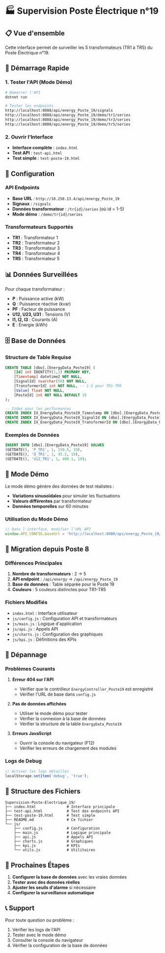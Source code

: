 # 🏭 Supervision Poste Électrique n°19

## 📋 Vue d'ensemble

Cette interface permet de surveiller les 5 transformateurs (TR1 à TR5) du Poste Électrique n°19.

## 🚀 Démarrage Rapide

### 1. **Tester l'API (Mode Démo)**
```bash
# Démarrer l'API
dotnet run

# Tester les endpoints
http://localhost:8088/api/energy_Poste_19/signals
http://localhost:8088/api/energy_Poste_19/demo/tr1/series
http://localhost:8088/api/energy_Poste_19/demo/tr3/series
http://localhost:8088/api/energy_Poste_19/demo/tr5/series
```

### 2. **Ouvrir l'Interface**
- **Interface complète** : `index.html`
- **Test API** : `test-api.html`
- **Test simple** : `test-poste-19.html`

## 🔧 Configuration

### **API Endpoints**
- **Base URL** : `http://10.250.13.4/api/energy_Poste_19`
- **Signaux** : `/signals`
- **Données transformateur** : `/tr{id}/series` (où id = 1-5)
- **Mode démo** : `/demo/tr{id}/series`

### **Transformateurs Supportés**
- **TR1** : Transformateur 1
- **TR2** : Transformateur 2  
- **TR3** : Transformateur 3
- **TR4** : Transformateur 4
- **TR5** : Transformateur 5

## 📊 Données Surveillées

Pour chaque transformateur :
- **P** : Puissance active (kW)
- **Q** : Puissance réactive (kvar)
- **PF** : Facteur de puissance
- **U12, U23, U31** : Tensions (V)
- **I1, I2, I3** : Courants (A)
- **E** : Énergie (kWh)

## 🗄️ Base de Données

### **Structure de Table Requise**
```sql
CREATE TABLE [dbo].[EnergyData_Poste19] (
    [Id] int IDENTITY(1,1) PRIMARY KEY,
    [Timestamp] datetime2 NOT NULL,
    [SignalId] nvarchar(50) NOT NULL,
    [TransformerId] int NOT NULL, -- 1-5 pour TR1-TR5
    [Value] float NOT NULL,
    [PosteId] int NOT NULL DEFAULT 19
);

-- Index pour les performances
CREATE INDEX IX_EnergyData_Poste19_Timestamp ON [dbo].[EnergyData_Poste19] ([Timestamp]);
CREATE INDEX IX_EnergyData_Poste19_SignalId ON [dbo].[EnergyData_Poste19] ([SignalId]);
CREATE INDEX IX_EnergyData_Poste19_TransformerId ON [dbo].[EnergyData_Poste19] ([TransformerId]);
```

### **Exemples de Données**
```sql
INSERT INTO [dbo].[EnergyData_Poste19] VALUES 
(GETDATE(), 'P_TR1', 1, 150.5, 19),
(GETDATE(), 'Q_TR1', 1, 45.2, 19),
(GETDATE(), 'U12_TR1', 1, 400.1, 19);
```

## 🧪 Mode Démo

Le mode démo génère des données de test réalistes :
- **Variations sinusoïdales** pour simuler les fluctuations
- **Valeurs différentes** par transformateur
- **Données temporelles** sur 60 minutes

### **Utilisation du Mode Démo**
```javascript
// Dans l'interface, modifier l'URL API
window.API_CONFIG.baseUrl = 'http://localhost:8088/api/energy_Poste_19/demo';
```

## 🔄 Migration depuis Poste 8

### **Différences Principales**
1. **Nombre de transformateurs** : 2 → 5
2. **API endpoint** : `/api/energy` → `/api/energy_Poste_19`
3. **Base de données** : Table séparée pour le Poste 19
4. **Couleurs** : 5 couleurs distinctes pour TR1-TR5

### **Fichiers Modifiés**
- `index.html` : Interface utilisateur
- `js/config.js` : Configuration API et transformateurs
- `js/main.js` : Logique d'application
- `js/api.js` : Appels API
- `js/charts.js` : Configuration des graphiques
- `js/kpi.js` : Définitions des KPIs

## 🐛 Dépannage

### **Problèmes Courants**

1. **Erreur 404 sur l'API**
   - Vérifier que le contrôleur `EnergyController_Poste19` est enregistré
   - Vérifier l'URL de base dans `config.js`

2. **Pas de données affichées**
   - Utiliser le mode démo pour tester
   - Vérifier la connexion à la base de données
   - Vérifier la structure de la table `EnergyData_Poste19`

3. **Erreurs JavaScript**
   - Ouvrir la console du navigateur (F12)
   - Vérifier les erreurs de chargement des modules

### **Logs de Debug**
```javascript
// Activer les logs détaillés
localStorage.setItem('debug', 'true');
```

## 📁 Structure des Fichiers

```
Supervision-Poste-Electrique_19/
├── index.html              # Interface principale
├── test-api.html           # Test des endpoints API
├── test-poste-19.html      # Test simple
├── README.md               # Ce fichier
└── js/
    ├── config.js           # Configuration
    ├── main.js             # Logique principale
    ├── api.js              # Appels API
    ├── charts.js           # Graphiques
    ├── kpi.js              # KPIs
    └── utils.js            # Utilitaires
```

## 🚀 Prochaines Étapes

1. **Configurer la base de données** avec les vraies données
2. **Tester avec des données réelles**
3. **Ajuster les seuils d'alarme** si nécessaire
4. **Configurer la surveillance automatique**

## 📞 Support

Pour toute question ou problème :
1. Vérifier les logs de l'API
2. Tester avec le mode démo
3. Consulter la console du navigateur
4. Vérifier la configuration de la base de données